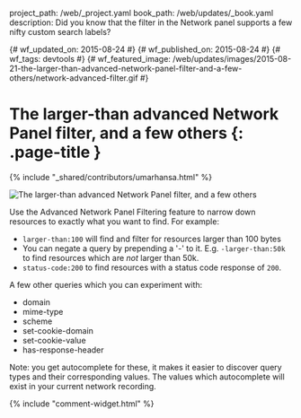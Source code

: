 project_path: /web/_project.yaml
book_path: /web/updates/_book.yaml
description: Did you know that the filter in the Network panel supports a few nifty custom search labels?

{# wf_updated_on: 2015-08-24 #}
{# wf_published_on: 2015-08-24 #}
{# wf_tags: devtools #}
{# wf_featured_image: /web/updates/images/2015-08-21-the-larger-than-advanced-network-panel-filter-and-a-few-others/network-advanced-filter.gif #}

# The larger-than advanced Network Panel filter, and a few others {: .page-title }

{% include "_shared/contributors/umarhansa.html" %}


<img src="/web/updates/images/2015-08-21-the-larger-than-advanced-network-panel-filter-and-a-few-others/network-advanced-filter.gif" alt="The larger-than advanced Network Panel filter, and a few others">

Use the Advanced Network Panel Filtering feature to narrow down resources to exactly what you want to find. For example:

<ul>
<li>
<code>larger-than:100</code> will find and filter for resources larger than 100 bytes</li>
<li>You can negate a query by prepending a '-' to it. E.g. <code>-larger-than:50k</code> to find resources which are <em>not</em> larger than 50k.</li>
<li>
<code>status-code:200</code> to find resources with a status code response of <code>200</code>.</li>
</ul>

A few other queries which you can experiment with:

<ul>
<li>domain</li>
<li>mime-type</li>
<li>scheme</li>
<li>set-cookie-domain</li>
<li>set-cookie-value</li>
<li>has-response-header</li>
</ul>

Note: you get autocomplete for these, it makes it easier to discover query types and their corresponding values. The values which autocomplete will exist in your current network recording.


{% include "comment-widget.html" %}
